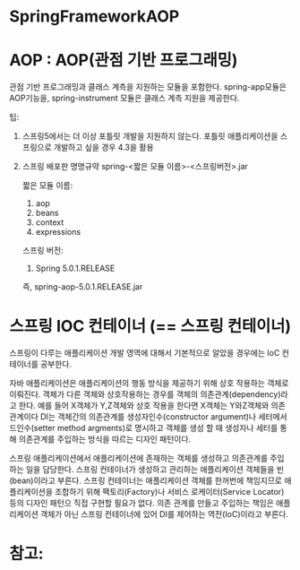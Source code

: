 # SpringFrameworkAOP

# AOP : AOP(관점 기반 프로그래밍)
관점 기반 프로그래밍과 클래스 계측을 지원하는 모듈을 포함한다. spring-app모듈은 AOP기능을, spring-instrument 모듈은 클래스 계측 지원을 제공한다.

팁: 
1. 스프링5에서는 더 이상 포틀릿 개발을 지원하지 않는다. 포틀릿 애플리케이션을 스프링으로 개발하고 싶을 경우 4.3을 활용
2. 스프링 배포판 명명규약
   spring-<짧은 모듈 이름>-<스프링버전>.jar
   
   짧은 모듈 이름:
   1) aop
   2) beans
   3) context
   4) expressions
   
   스프링 버전:
   1) Spring 5.0.1.RELEASE
   
   즉, spring-aop-5.0.1.RELEASE.jar
   
   
# 스프링 IOC 컨테이너 (== 스프링 컨테이너)

스프링이 다루는 애플리케이션 개발 영역에 대해서 기본적으로 알았을 경우에는 IoC 컨테이너를 공부한다.

자바 애플리케이션은 애플리케이션의 행동 방식을 제공하기 위해 상호 작용하는 객체로 이뤄진다. 객체가 다른 객체와 상호작용하는 경우를 객체의 의존관계(dependency)라고 한다. 예를 들어 X객체가 Y,Z객체와 상호 작용을 한다면 X객체는 Y와Z객체와 의존관계이다 DI는 객체간의 의존관계를 생성자인수(constructor argument)나 세터메서드인수(setter method argments)로 명시하고 객체를 생성 할 때 생성자나 세터를 통해 의존관계를 주입하는 방식을 따르는 디자인 패턴이다.

스프링 애플리케이션에서 애플리케이션에 존재하는 객체를 생성하고 의존관계를 주입하는 일을 담당한다. 스프링 컨테이너가 생성하고 관리하는 애플리케이션 객체들을 빈(bean)이라고 부른다.
스프링 컨테이너는 애플리케이션 객체를 한꺼번에 책임지므로 애플리케이션을 조합하기 위해 팩토리(Factory)나 서비스 로케이터(Service Locator) 등의 디자인 패턴으 직접 구현할 필요가 없다. 
의존 관계를 만들고 주입하는 책임은 애플리케이션 객체가 아닌 스프링 컨테이너에 있어 DI를 제어하는 역전(IoC)이라고 부른다.

# 참고:

